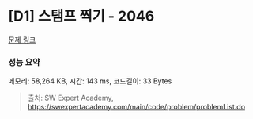 # [D1] 스탬프 찍기 - 2046 

[문제 링크](https://swexpertacademy.com/main/code/problem/problemDetail.do?contestProbId=AV5QKdT6AyYDFAUq) 

### 성능 요약

메모리: 58,264 KB, 시간: 143 ms, 코드길이: 33 Bytes



> 출처: SW Expert Academy, https://swexpertacademy.com/main/code/problem/problemList.do